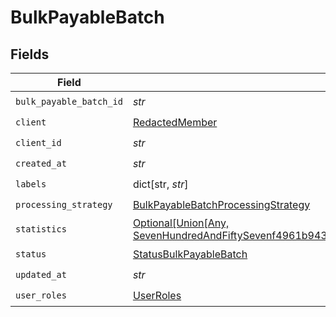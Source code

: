 # BulkPayableBatch


## Fields

| Field                                                                                                                                                             | Type                                                                                                                                                              | Required                                                                                                                                                          | Description                                                                                                                                                       |
| ----------------------------------------------------------------------------------------------------------------------------------------------------------------- | ----------------------------------------------------------------------------------------------------------------------------------------------------------------- | ----------------------------------------------------------------------------------------------------------------------------------------------------------------- | ----------------------------------------------------------------------------------------------------------------------------------------------------------------- |
| `bulk_payable_batch_id`                                                                                                                                           | *str*                                                                                                                                                             | :heavy_check_mark:                                                                                                                                                | N/A                                                                                                                                                               |
| `client`                                                                                                                                                          | [RedactedMember](../../models/shared/redactedmember.md)                                                                                                           | :heavy_check_mark:                                                                                                                                                | N/A                                                                                                                                                               |
| `client_id`                                                                                                                                                       | *str*                                                                                                                                                             | :heavy_check_mark:                                                                                                                                                | N/A                                                                                                                                                               |
| `created_at`                                                                                                                                                      | *str*                                                                                                                                                             | :heavy_check_mark:                                                                                                                                                | N/A                                                                                                                                                               |
| `labels`                                                                                                                                                          | dict[str, *str*]                                                                                                                                                  | :heavy_check_mark:                                                                                                                                                | N/A                                                                                                                                                               |
| `processing_strategy`                                                                                                                                             | [BulkPayableBatchProcessingStrategy](../../models/shared/bulkpayablebatchprocessingstrategy.md)                                                                   | :heavy_check_mark:                                                                                                                                                | N/A                                                                                                                                                               |
| `statistics`                                                                                                                                                      | [Optional[Union[Any, SevenHundredAndFiftySevenf4961b94334fd41cedc27262be7b14583377703cda6490b996969bd4e66c2]]](../../models/shared/bulkpayablebatchstatistics.md) | :heavy_minus_sign:                                                                                                                                                | N/A                                                                                                                                                               |
| `status`                                                                                                                                                          | [StatusBulkPayableBatch](../../models/shared/statusbulkpayablebatch.md)                                                                                           | :heavy_check_mark:                                                                                                                                                | N/A                                                                                                                                                               |
| `updated_at`                                                                                                                                                      | *str*                                                                                                                                                             | :heavy_check_mark:                                                                                                                                                | N/A                                                                                                                                                               |
| `user_roles`                                                                                                                                                      | [UserRoles](../../models/shared/userroles.md)                                                                                                                     | :heavy_check_mark:                                                                                                                                                | N/A                                                                                                                                                               |